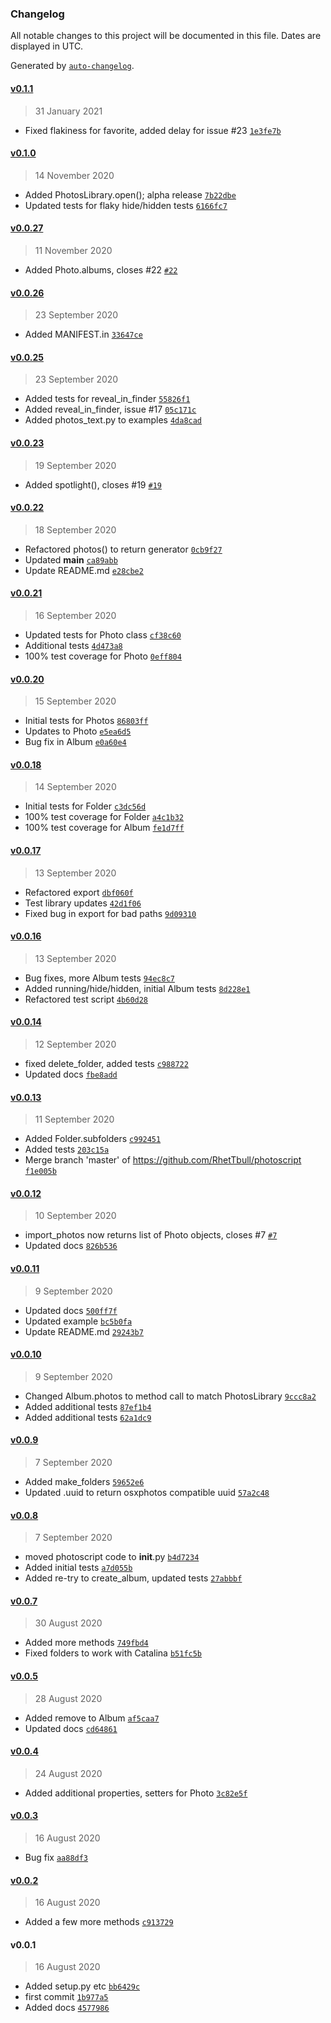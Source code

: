### Changelog

All notable changes to this project will be documented in this file. Dates are displayed in UTC.

Generated by [`auto-changelog`](https://github.com/CookPete/auto-changelog).

#### [v0.1.1](https://github.com/RhetTbull/PhotoScript/compare/v0.1.0...v0.1.1)

> 31 January 2021

- Fixed flakiness for favorite, added delay for issue #23 [`1e3fe7b`](https://github.com/RhetTbull/PhotoScript/commit/1e3fe7b45ad75a8652654e253fbcbd82778db8ec)

#### [v0.1.0](https://github.com/RhetTbull/PhotoScript/compare/v0.0.27...v0.1.0)

> 14 November 2020

- Added PhotosLibrary.open(); alpha release [`7b22dbe`](https://github.com/RhetTbull/PhotoScript/commit/7b22dbe287db4dce10610827f040bb0692428da3)
- Updated tests for flaky hide/hidden tests [`6166fc7`](https://github.com/RhetTbull/PhotoScript/commit/6166fc713d9324f19785d83d25175601d3da49fc)

#### [v0.0.27](https://github.com/RhetTbull/PhotoScript/compare/v0.0.26...v0.0.27)

> 11 November 2020

- Added Photo.albums, closes #22 [`#22`](https://github.com/RhetTbull/PhotoScript/issues/22)

#### [v0.0.26](https://github.com/RhetTbull/PhotoScript/compare/v0.0.25...v0.0.26)

> 23 September 2020

- Added MANIFEST.in [`33647ce`](https://github.com/RhetTbull/PhotoScript/commit/33647ce7cb735276dd3dd73e2c3b2572bee5aac6)

#### [v0.0.25](https://github.com/RhetTbull/PhotoScript/compare/v0.0.23...v0.0.25)

> 23 September 2020

- Added tests for reveal_in_finder [`55826f1`](https://github.com/RhetTbull/PhotoScript/commit/55826f1058e097db8d77d36f61d412c98c5aa5d7)
- Added reveal_in_finder, issue #17 [`05c171c`](https://github.com/RhetTbull/PhotoScript/commit/05c171c8d46bdbe9c94e01f6b4f9be5f3425deab)
- Added photos_text.py to examples [`4da8cad`](https://github.com/RhetTbull/PhotoScript/commit/4da8cad837f81ba1926b26020041d692adbfffe2)

#### [v0.0.23](https://github.com/RhetTbull/PhotoScript/compare/v0.0.22...v0.0.23)

> 19 September 2020

- Added spotlight(), closes #19 [`#19`](https://github.com/RhetTbull/PhotoScript/issues/19)

#### [v0.0.22](https://github.com/RhetTbull/PhotoScript/compare/v0.0.21...v0.0.22)

> 18 September 2020

- Refactored photos() to return generator [`0cb9f27`](https://github.com/RhetTbull/PhotoScript/commit/0cb9f27068c7a4ba2e8949c6f095eb931b421f6c)
- Updated __main__ [`ca89abb`](https://github.com/RhetTbull/PhotoScript/commit/ca89abbb7cd6cf782074dbf2286a2e9647b35b1f)
- Update README.md [`e28cbe2`](https://github.com/RhetTbull/PhotoScript/commit/e28cbe22d08f845959e4e782f239b77465281202)

#### [v0.0.21](https://github.com/RhetTbull/PhotoScript/compare/v0.0.20...v0.0.21)

> 16 September 2020

- Updated tests for Photo class [`cf38c60`](https://github.com/RhetTbull/PhotoScript/commit/cf38c608a3604f4fa85c3ef9000f21c78c81d130)
- Additional tests [`4d473a8`](https://github.com/RhetTbull/PhotoScript/commit/4d473a83f1ed16cea9ceb09789521c2768bed2e6)
- 100% test coverage for Photo [`0eff804`](https://github.com/RhetTbull/PhotoScript/commit/0eff804a8450ef0e8561e2c0d31a69718e7cd4e1)

#### [v0.0.20](https://github.com/RhetTbull/PhotoScript/compare/v0.0.18...v0.0.20)

> 15 September 2020

- Initial tests for Photos [`86803ff`](https://github.com/RhetTbull/PhotoScript/commit/86803ff151cdcffa10e0572d2f61e561055a901c)
- Updates to Photo [`e5ea6d5`](https://github.com/RhetTbull/PhotoScript/commit/e5ea6d56eba5505d52cc35b97bb1556a0327174f)
- Bug fix in Album [`e0a60e4`](https://github.com/RhetTbull/PhotoScript/commit/e0a60e42fc8593fa7043ae9e09a3ac5f7a3a53e5)

#### [v0.0.18](https://github.com/RhetTbull/PhotoScript/compare/v0.0.17...v0.0.18)

> 14 September 2020

- Initial tests for Folder [`c3dc56d`](https://github.com/RhetTbull/PhotoScript/commit/c3dc56d0c18da370477b3d03f1aee7c1b6df1613)
- 100% test coverage for Folder [`a4c1b32`](https://github.com/RhetTbull/PhotoScript/commit/a4c1b3217ad5cab3b746f5cae43f7b9c148a371b)
- 100% test coverage for Album [`fe1d7ff`](https://github.com/RhetTbull/PhotoScript/commit/fe1d7ffc10f9b0409fbbaed0db9a497eae56ee32)

#### [v0.0.17](https://github.com/RhetTbull/PhotoScript/compare/v0.0.16...v0.0.17)

> 13 September 2020

- Refactored export [`dbf060f`](https://github.com/RhetTbull/PhotoScript/commit/dbf060f5c7a2eee4493ff3db75e50eec73fbc18c)
- Test library updates [`42d1f06`](https://github.com/RhetTbull/PhotoScript/commit/42d1f067daedd2f3d82feb31674292cea7a85da4)
- Fixed bug in export for bad paths [`9d09310`](https://github.com/RhetTbull/PhotoScript/commit/9d09310ba8a70740261beaa600d030721fa4408b)

#### [v0.0.16](https://github.com/RhetTbull/PhotoScript/compare/v0.0.14...v0.0.16)

> 13 September 2020

- Bug fixes, more Album tests [`94ec8c7`](https://github.com/RhetTbull/PhotoScript/commit/94ec8c796da43949d39648b671339f739d8ba54f)
- Added running/hide/hidden, initial Album tests [`8d228e1`](https://github.com/RhetTbull/PhotoScript/commit/8d228e195dcb1eb5225d0bdfdb680d40c8751407)
- Refactored test script [`4b60d28`](https://github.com/RhetTbull/PhotoScript/commit/4b60d28b477e48279d4af8e95129f3749c0b62b4)

#### [v0.0.14](https://github.com/RhetTbull/PhotoScript/compare/v0.0.13...v0.0.14)

> 12 September 2020

- fixed delete_folder, added tests [`c988722`](https://github.com/RhetTbull/PhotoScript/commit/c988722d2ec2a2f7cd01c714d7e25aa237a837b4)
- Updated docs [`fbe8add`](https://github.com/RhetTbull/PhotoScript/commit/fbe8add6412711e805d47091fcbe15544cc566f7)

#### [v0.0.13](https://github.com/RhetTbull/PhotoScript/compare/v0.0.12...v0.0.13)

> 11 September 2020

- Added Folder.subfolders [`c992451`](https://github.com/RhetTbull/PhotoScript/commit/c992451e2ea2901288671935a14d10e02eda61cb)
- Added tests [`203c15a`](https://github.com/RhetTbull/PhotoScript/commit/203c15adefcd5d8d76a087f5d4b53b9e0246ad9d)
- Merge branch 'master' of https://github.com/RhetTbull/photoscript [`f1e005b`](https://github.com/RhetTbull/PhotoScript/commit/f1e005b37c11dedbbd8ece0de775faebed6b1626)

#### [v0.0.12](https://github.com/RhetTbull/PhotoScript/compare/v0.0.11...v0.0.12)

> 10 September 2020

- import_photos now returns list of Photo objects, closes #7 [`#7`](https://github.com/RhetTbull/PhotoScript/issues/7)
- Updated docs [`826b536`](https://github.com/RhetTbull/PhotoScript/commit/826b536b01de14fef8c0b42b1e07d5e7dbb18e8f)

#### [v0.0.11](https://github.com/RhetTbull/PhotoScript/compare/v0.0.10...v0.0.11)

> 9 September 2020

- Updated docs [`500ff7f`](https://github.com/RhetTbull/PhotoScript/commit/500ff7fcdad2051cc4ff6134c1185155869154c0)
- Updated example [`bc5b0fa`](https://github.com/RhetTbull/PhotoScript/commit/bc5b0fa30db246b2ede80ca40a0a1ee3516f6ba4)
- Update README.md [`29243b7`](https://github.com/RhetTbull/PhotoScript/commit/29243b70c0f6fba043b4f10f44500b6c53c594a7)

#### [v0.0.10](https://github.com/RhetTbull/PhotoScript/compare/v0.0.9...v0.0.10)

> 9 September 2020

- Changed Album.photos to method call to match PhotosLibrary [`9ccc8a2`](https://github.com/RhetTbull/PhotoScript/commit/9ccc8a2570d1080f8321ac87b7d9e3692618939a)
- Added additional tests [`87ef1b4`](https://github.com/RhetTbull/PhotoScript/commit/87ef1b45a9c58dbfa0a11d6f8842d691c151a4a9)
- Added additional tests [`62a1dc9`](https://github.com/RhetTbull/PhotoScript/commit/62a1dc91791735a6746a301f38fd26e0295b061a)

#### [v0.0.9](https://github.com/RhetTbull/PhotoScript/compare/v0.0.8...v0.0.9)

> 7 September 2020

- Added make_folders [`59652e6`](https://github.com/RhetTbull/PhotoScript/commit/59652e6e1f66290c0a65659056468a0dd09eb55b)
- Updated .uuid to return osxphotos compatible uuid [`57a2c48`](https://github.com/RhetTbull/PhotoScript/commit/57a2c4826b9788d322bc96ee943d64ab66fd9b87)

#### [v0.0.8](https://github.com/RhetTbull/PhotoScript/compare/v0.0.7...v0.0.8)

> 7 September 2020

- moved photoscript code to __init__.py [`b4d7234`](https://github.com/RhetTbull/PhotoScript/commit/b4d72347855d012d08ca98503d26770aef8bf3f1)
- Added initial tests [`a7d055b`](https://github.com/RhetTbull/PhotoScript/commit/a7d055b85e3b9b71b91892c998e4b88218de655d)
- Added re-try to create_album, updated tests [`27abbbf`](https://github.com/RhetTbull/PhotoScript/commit/27abbbf70a33cc46b4e08af3ba863c8406f968e2)

#### [v0.0.7](https://github.com/RhetTbull/PhotoScript/compare/v0.0.5...v0.0.7)

> 30 August 2020

- Added more methods [`749fbd4`](https://github.com/RhetTbull/PhotoScript/commit/749fbd4c8feb24bd6bed605c498522f5184f6cbc)
- Fixed folders to work with Catalina [`b51fc5b`](https://github.com/RhetTbull/PhotoScript/commit/b51fc5ba7c133bedaa5a26df7b41dd50c4a3a992)

#### [v0.0.5](https://github.com/RhetTbull/PhotoScript/compare/v0.0.4...v0.0.5)

> 28 August 2020

- Added remove to Album [`af5caa7`](https://github.com/RhetTbull/PhotoScript/commit/af5caa7332e82734e4fd395ee0f92e945bb06a8d)
- Updated docs [`cd64861`](https://github.com/RhetTbull/PhotoScript/commit/cd648611ba456e2c73d87542ba6719e691ed3504)

#### [v0.0.4](https://github.com/RhetTbull/PhotoScript/compare/v0.0.3...v0.0.4)

> 24 August 2020

- Added additional properties, setters for Photo [`3c82e5f`](https://github.com/RhetTbull/PhotoScript/commit/3c82e5f50dd9aca41747374eceaef790d493a38f)

#### [v0.0.3](https://github.com/RhetTbull/PhotoScript/compare/v0.0.2...v0.0.3)

> 16 August 2020

- Bug fix [`aa88df3`](https://github.com/RhetTbull/PhotoScript/commit/aa88df3f6df4b2f75c4c816e09bbd68b39b26e28)

#### [v0.0.2](https://github.com/RhetTbull/PhotoScript/compare/v0.0.1...v0.0.2)

> 16 August 2020

- Added a few more methods [`c913729`](https://github.com/RhetTbull/PhotoScript/commit/c913729682e83f2693d9a8f650dc81a3158dbdd8)

#### v0.0.1

> 16 August 2020

- Added setup.py etc [`bb6429c`](https://github.com/RhetTbull/PhotoScript/commit/bb6429c01c2caae57f64219bda47648d646559e4)
- first commit [`1b977a5`](https://github.com/RhetTbull/PhotoScript/commit/1b977a50f66c8b4b856da2dc3baa08272039f9ff)
- Added docs [`4577986`](https://github.com/RhetTbull/PhotoScript/commit/4577986dedd5a2a4bbdb1c11aa45639c6395de98)
